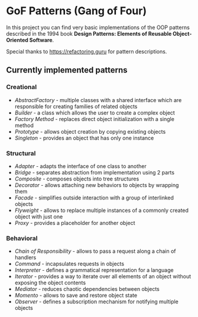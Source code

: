 # GoF Patterns (Gang of Four)

In this project you can find very basic implementations of the OOP patterns described in the 1994 book **Design Patterns: Elements of Reusable Object-Oriented Software**.

Special thanks to https://refactoring.guru for pattern descriptions.

## Currently implemented patterns

### Creational
- *AbstractFactory* - multiple classes with a shared interface which are responsible for creating families of related objects
- *Builder* - a class which allows the user to create a complex object
- *Factory Method* - replaces direct object initialization with a single method 
- *Prototype* - allows object creation by copying existing objects
- *Singleton* - provides an object that has only one instance

### Structural
- *Adapter* - adapts the interface of one class to another
- *Bridge* - separates abstraction from implementation using 2 parts
- *Composite* - composes objects into tree structures
- *Decorator* - allows attaching new behaviors to objects by wrapping them
- *Facade* - simplifies outside interaction with a group of interlinked objects
- *Flyweight* - allows to replace multiple instances of a commonly created object with just one
- *Proxy* - provides a placeholder for another object

### Behavioral
- *Chain of Responsibility* - allows to pass a request along a chain of handlers
- *Command* - incapsulates requests in objects
- *Interpreter* - defines a grammatical representation for a language
- *Iterator* - provides a way to iterate over all elements of an object without exposing the object contents
- *Mediator* - reduces chaotic dependencies between objects
- *Momento* - allows to save and restore object state
- *Observer* - defines a subscription mechanism for notifying multiple objects